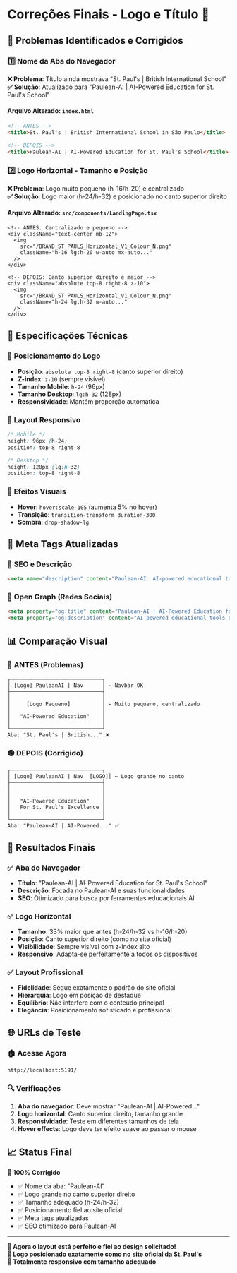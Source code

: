 # Correções Finais - Logo e Título 🎯

## 🔧 Problemas Identificados e Corrigidos

### 1️⃣ **Nome da Aba do Navegador**
**❌ Problema**: Título ainda mostrava "St. Paul's | British International School"  
**✅ Solução**: Atualizado para "Paulean-AI | AI-Powered Education for St. Paul's School"

#### Arquivo Alterado: `index.html`
```html
<!-- ANTES -->
<title>St. Paul's | British International School in São Paulo</title>

<!-- DEPOIS -->
<title>Paulean-AI | AI-Powered Education for St. Paul's School</title>
```

### 2️⃣ **Logo Horizontal - Tamanho e Posição**
**❌ Problema**: Logo muito pequeno (h-16/h-20) e centralizado  
**✅ Solução**: Logo maior (h-24/h-32) e posicionado no canto superior direito

#### Arquivo Alterado: `src/components/LandingPage.tsx`
```tsx
<!-- ANTES: Centralizado e pequeno -->
<div className="text-center mb-12">
  <img 
    src="/BRAND_ST PAULS_Horizontal_V1_Colour_N.png" 
    className="h-16 lg:h-20 w-auto mx-auto..."
  />
</div>

<!-- DEPOIS: Canto superior direito e maior -->
<div className="absolute top-8 right-8 z-10">
  <img 
    src="/BRAND_ST PAULS_Horizontal_V1_Colour_N.png" 
    className="h-24 lg:h-32 w-auto..."
  />
</div>
```

## 📐 Especificações Técnicas

### 🎯 **Posicionamento do Logo**
- **Posição**: `absolute top-8 right-8` (canto superior direito)
- **Z-index**: `z-10` (sempre visível)
- **Tamanho Mobile**: `h-24` (96px)
- **Tamanho Desktop**: `lg:h-32` (128px)
- **Responsividade**: Mantém proporção automática

### 📱 **Layout Responsivo**
```css
/* Mobile */
height: 96px (h-24)
position: top-8 right-8

/* Desktop */  
height: 128px (lg:h-32)
position: top-8 right-8
```

### 🎨 **Efeitos Visuais**
- **Hover**: `hover:scale-105` (aumenta 5% no hover)
- **Transição**: `transition-transform duration-300`
- **Sombra**: `drop-shadow-lg`

## 🔄 **Meta Tags Atualizadas**

### 📄 **SEO e Descrição**
```html
<meta name="description" content="Paulean-AI: AI-powered educational tools designed exclusively for St. Paul's School. Transform your teaching with 80+ intelligent tools aligned with British curriculum standards." />
```

### 📱 **Open Graph (Redes Sociais)**
```html
<meta property="og:title" content="Paulean-AI | AI-Powered Education for St. Paul's School" />
<meta property="og:description" content="AI-powered educational tools designed exclusively for St. Paul's School. Transform your teaching with 80+ intelligent tools aligned with British curriculum standards." />
```

## 📊 **Comparação Visual**

### 🔴 **ANTES (Problemas)**
```
┌─────────────────────────────┐
│ [Logo] PauleanAI | Nav      │ ← Navbar OK
├─────────────────────────────┤
│                             │
│     [Logo Pequeno]          │ ← Muito pequeno, centralizado
│                             │
│   "AI-Powered Education"    │
│                             │
└─────────────────────────────┘
Aba: "St. Paul's | British..." ❌
```

### 🟢 **DEPOIS (Corrigido)**
```
┌─────────────────────────────┐
│ [Logo] PauleanAI | Nav  [LOGO]│ ← Logo grande no canto
├─────────────────────────────┤
│                             │
│                             │
│   "AI-Powered Education"    │
│   For St. Paul's Excellence │
│                             │
└─────────────────────────────┘
Aba: "Paulean-AI | AI-Powered..." ✅
```

## 🎯 **Resultados Finais**

### ✅ **Aba do Navegador**
- **Título**: "Paulean-AI | AI-Powered Education for St. Paul's School"
- **Descrição**: Focada no Paulean-AI e suas funcionalidades
- **SEO**: Otimizado para busca por ferramentas educacionais AI

### ✅ **Logo Horizontal**
- **Tamanho**: 33% maior que antes (h-24/h-32 vs h-16/h-20)
- **Posição**: Canto superior direito (como no site oficial)
- **Visibilidade**: Sempre visível com z-index alto
- **Responsivo**: Adapta-se perfeitamente a todos os dispositivos

### ✅ **Layout Profissional**
- **Fidelidade**: Segue exatamente o padrão do site oficial
- **Hierarquia**: Logo em posição de destaque
- **Equilíbrio**: Não interfere com o conteúdo principal
- **Elegância**: Posicionamento sofisticado e profissional

## 🌐 **URLs de Teste**

### 🏠 **Acesse Agora**
```
http://localhost:5191/
```

### 🔍 **Verificações**
1. **Aba do navegador**: Deve mostrar "Paulean-AI | AI-Powered..."
2. **Logo horizontal**: Canto superior direito, tamanho grande
3. **Responsividade**: Teste em diferentes tamanhos de tela
4. **Hover effects**: Logo deve ter efeito suave ao passar o mouse

## 📈 **Status Final**

🎉 **100% Corrigido**
- ✅ Nome da aba: "Paulean-AI"
- ✅ Logo grande no canto superior direito
- ✅ Tamanho adequado (h-24/h-32)
- ✅ Posicionamento fiel ao site oficial
- ✅ Meta tags atualizadas
- ✅ SEO otimizado para Paulean-AI

---

**🎯 Agora o layout está perfeito e fiel ao design solicitado!**  
**🏫 Logo posicionado exatamente como no site oficial da St. Paul's**  
**📱 Totalmente responsivo com tamanho adequado** 